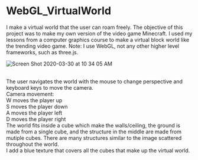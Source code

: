 # WebGL_VirtualWorld
I make a virtual world that the user can roam freely. The objective of this project was to make my own version of the video game Minecraft. I used my lessons from a computer graphics course to make a virtual block world like the trending video game. Note: I use WebGL, not any other higher level frameworks, such as three.js.

![Screen Shot 2020-03-30 at 10 34 05 AM](https://user-images.githubusercontent.com/46305741/77943412-05f4f800-7272-11ea-97d0-c2b78fc65b32.png) <br> <br>

The user navigates the world with the mouse to change perspective and keyboard keys to move the camera.<br> 
Camera movement: <br>
W moves the player up <br>
S moves the player down <br>
A moves the player left <br>
D moves the player right <br>
The world fits inside a cube which make the walls/ceiling, the ground is made from a single cube, and the structure in the middle are made from mutiple cubes. There are many structures similar to the image scattered throughout the world. <br> I add a blue texture that covers all the cubes that make up the virtual world. 
